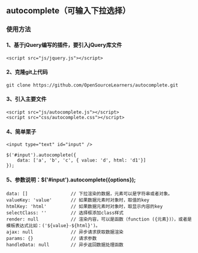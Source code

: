 ## autocomplete（可输入下拉选择）

### 使用方法

#### 1、基于jQuery编写的插件，要引入jQuery库文件
```
<script src="js/jquery.js"></script>
```

#### 2、克隆git上代码
```
git clone https://github.com/OpenSourceLearners/autocomplete.git
```

#### 3、引入主要文件
```
<script src="js/autocomplete.js"></script>
<script src="css/autocomplete.css"></script>
```

#### 4、简单栗子
```
<input type="text" id="input" />

$('#input').autocomplete({
    data: ['a', 'b', 'c', { value: 'd', html: 'd1'}]
});
```

#### 5、参数说明：$('#input').autocomplete({options});
```
data: []                // 下拉渲染的数据，元素可以是字符串或者对象。
valueKey: 'value'       // 如果数据元素时对象时，取值的key
htmlKey: 'html'         // 如果数据元素时对象时，取显示内容的key
selectClass: ''         // 选择框添加class样式
render: null            // 渲染内容，可以是函数（function ({元素})），或者是模板表达式比如：('${value}-${html}')。
ajax: null              // 异步请求获取数据渲染
params: {}              // 请求参数
handleData: null        // 异步返回数据处理函数
```
